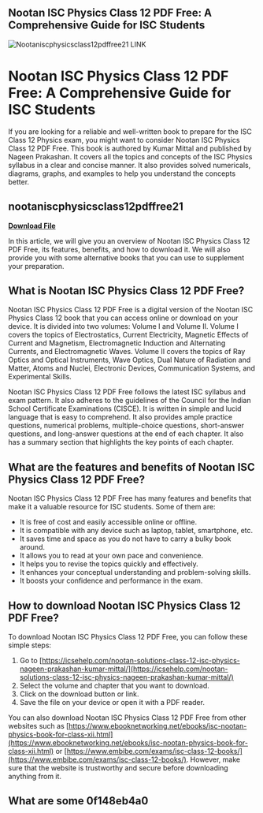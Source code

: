 ## Nootan ISC Physics Class 12 PDF Free: A Comprehensive Guide for ISC Students

 
![Nootaniscphysicsclass12pdffree21 __LINK__](https://encrypted-tbn3.gstatic.com/images?q=tbn:ANd9GcSvV9V0DLF4I5w2EgeUAAgOk-GVDTi5cDvM3mqz8UPgC0m70ostNZh7V8M)

 
# Nootan ISC Physics Class 12 PDF Free: A Comprehensive Guide for ISC Students
 
If you are looking for a reliable and well-written book to prepare for the ISC Class 12 Physics exam, you might want to consider Nootan ISC Physics Class 12 PDF Free. This book is authored by Kumar Mittal and published by Nageen Prakashan. It covers all the topics and concepts of the ISC Physics syllabus in a clear and concise manner. It also provides solved numericals, diagrams, graphs, and examples to help you understand the concepts better.
 
## nootaniscphysicsclass12pdffree21


[**Download File**](https://www.google.com/url?q=https%3A%2F%2Fbytlly.com%2F2tLwbV&sa=D&sntz=1&usg=AOvVaw155uo3PeU89PicQCC_D1YY)

 
In this article, we will give you an overview of Nootan ISC Physics Class 12 PDF Free, its features, benefits, and how to download it. We will also provide you with some alternative books that you can use to supplement your preparation.
 
## What is Nootan ISC Physics Class 12 PDF Free?
 
Nootan ISC Physics Class 12 PDF Free is a digital version of the Nootan ISC Physics Class 12 book that you can access online or download on your device. It is divided into two volumes: Volume I and Volume II. Volume I covers the topics of Electrostatics, Current Electricity, Magnetic Effects of Current and Magnetism, Electromagnetic Induction and Alternating Currents, and Electromagnetic Waves. Volume II covers the topics of Ray Optics and Optical Instruments, Wave Optics, Dual Nature of Radiation and Matter, Atoms and Nuclei, Electronic Devices, Communication Systems, and Experimental Skills.
 
Nootan ISC Physics Class 12 PDF Free follows the latest ISC syllabus and exam pattern. It also adheres to the guidelines of the Council for the Indian School Certificate Examinations (CISCE). It is written in simple and lucid language that is easy to comprehend. It also provides ample practice questions, numerical problems, multiple-choice questions, short-answer questions, and long-answer questions at the end of each chapter. It also has a summary section that highlights the key points of each chapter.
 
## What are the features and benefits of Nootan ISC Physics Class 12 PDF Free?
 
Nootan ISC Physics Class 12 PDF Free has many features and benefits that make it a valuable resource for ISC students. Some of them are:
 
- It is free of cost and easily accessible online or offline.
- It is compatible with any device such as laptop, tablet, smartphone, etc.
- It saves time and space as you do not have to carry a bulky book around.
- It allows you to read at your own pace and convenience.
- It helps you to revise the topics quickly and effectively.
- It enhances your conceptual understanding and problem-solving skills.
- It boosts your confidence and performance in the exam.

## How to download Nootan ISC Physics Class 12 PDF Free?
 
To download Nootan ISC Physics Class 12 PDF Free, you can follow these simple steps:

1. Go to [https://icsehelp.com/nootan-solutions-class-12-isc-physics-nageen-prakashan-kumar-mittal/](https://icsehelp.com/nootan-solutions-class-12-isc-physics-nageen-prakashan-kumar-mittal/)
2. Select the volume and chapter that you want to download.
3. Click on the download button or link.
4. Save the file on your device or open it with a PDF reader.

You can also download Nootan ISC Physics Class 12 PDF Free from other websites such as [https://www.ebooknetworking.net/ebooks/isc-nootan-physics-book-for-class-xii.html](https://www.ebooknetworking.net/ebooks/isc-nootan-physics-book-for-class-xii.html) or [https://www.embibe.com/exams/isc-class-12-books/](https://www.embibe.com/exams/isc-class-12-books/). However, make sure that the website is trustworthy and secure before downloading anything from it.
 
## What are some 0f148eb4a0
